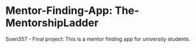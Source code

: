 # Mentor-Finding-App: The-MentorshipLadder
Soen357 - Final project: This is a mentor finding app for university students.
